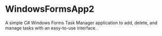 # WindowsFormsApp2
A simple C# Windows Forms Task Manager application to add, delete, and manage tasks with an easy-to-use interface.
